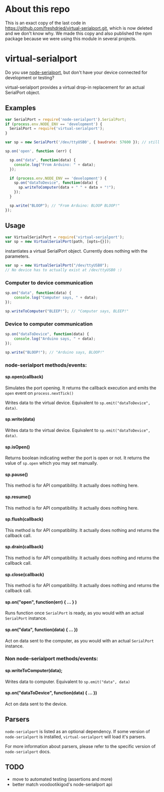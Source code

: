 # About this repo

This is an exact copy of the last code in https://github.com/freshdried/virtual-serialport.git, which is now deleted and we don't know why.
We made this copy and also published the npm package because we were using this module in several projects.


# virtual-serialport

Do you use [node-serialport](https://github.com/voodootikigod/node-serialport), but don't have your device connected for development or testing?

virtual-serialport provides a virtual drop-in replacement for an actual SerialPort object.

## Examples

```javascript
var SerialPort = require('node-serialport').SerialPort;
if (process.env.NODE_ENV == 'development') {
  SerialPort = require('virtual-serialport');
}

var sp = new SerialPort('/dev/ttyUSB0', { baudrate: 57600 }); // still works if NODE_ENV is set to development!

sp.on('open', function (err) {

  sp.on("data", function(data) {
    console.log("From Arduino: " + data);
  });

  if (process.env.NODE_ENV == 'development') {
    sp.on("dataToDevice", function(data) {
      sp.writeToComputer(data + " " + data + "!");
    });
  }

  sp.write("BLOOP"); // "From Arduino: BLOOP BLOOP!"
});
```

## Usage

```javascript
var VirtualSerialPort = require('virtual-serialport');
var sp = new VirtualSerialPort(path, [opts={}]);
```

instantiates a virtual SerialPort object. Currently does nothing with the parameters.

```javascript
var sp = new VirtualSerialPort("/dev/ttyUSB0");
// No device has to actually exist at /dev/ttyUSB0 :)
```

### Computer to device communication

```javascript
sp.on("data", function(data) {
	console.log("Computer says, " + data);
});

sp.writeToComputer("BLEEP!"); // "Computer says, BLEEP!"
```

### Device to computer communication

```javascript
sp.on("dataToDevice", function(data) {
	console.log("Arduino says, " + data);
});

sp.write("BLOOP!"); // "Arduino says, BLOOP!"
```

### node-serialport methods/events:

#### sp.open(callback)
Simulates the port opening. It returns the callback execution and emits the `open` event on
`process.nextTick()`

Writes data to the virtual device. Equivalent to `sp.emit("dataToDevice", data)`.

#### sp.write(data)
Writes data to the virtual device. Equivalent to `sp.emit("dataToDevice", data)`.

#### sp.isOpen()
Returns boolean indicating wether the port is open or not. It returns the value of `sp.open` which
you may set manually.

#### sp.pause()
This method is for API compatibility. It actually does nothing here.

#### sp.resume()
This method is for API compatibility. It actually does nothing here.

#### sp.flush(callback)
This method is for API compatibility. It actually does nothing and returns the callback call.

#### sp.drain(callback)
This method is for API compatibility. It actually does nothing and returns the callback call.

#### sp.close(callback)
This method is for API compatibility. It actually does nothing and returns the callback call.

#### sp.on("open", function(err) { ... } )

Runs function once `SerialPort` is ready, as you would with an actual `SerialPort` instance.

#### sp.on("data", function(data) { ... })

Act on data sent to the computer, as you would with an actual `SerialPort` instance.

### Non node-serialport methods/events:

#### sp.writeToComputer(data);

Writes data to computer. Equivalent to `sp.emit("data", data)`

#### sp.on("dataToDevice", function(data) { ... })
Act on data sent to the device.

## Parsers

`node-serialport` is listed as an optional dependency. If some version of `node-serialport` is
installed, `virtual-serialport` will load it's parsers.

For more information about parsers, please refer to the specific version of `node-serialport` docs.

## TODO
- move to automated testing (assertions and more)
- better match voodootikigod's node-serialport api
